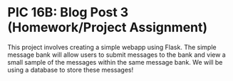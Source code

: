 # PIC 16B: Blog Post 3 (Homework/Project Assignment)
This project involves creating a simple webapp using Flask. The simple message bank will allow users to submit messages to the bank and view a small sample of the messages within the same message bank. We will be using a database to store these messages!

